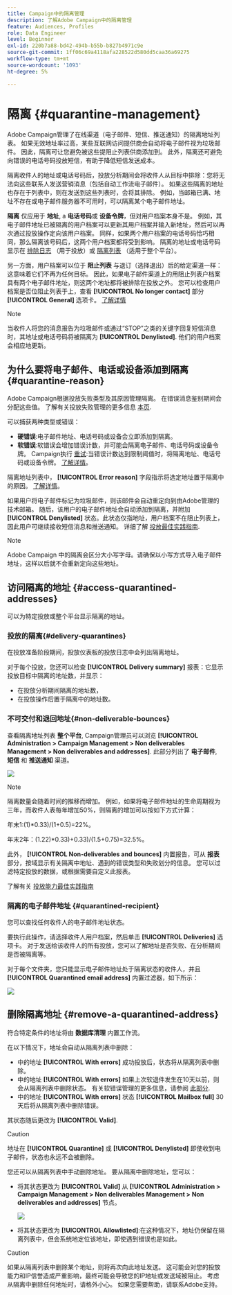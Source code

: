 ```yaml
---
title: Campaign中的隔离管理
description: 了解Adobe Campaign中的隔离管理
feature: Audiences, Profiles
role: Data Engineer
level: Beginner
exl-id: 220b7a88-bd42-494b-b55b-b827b4971c9e
source-git-commit: 1ff06c69a4118afa228522d580dd5caa36a69275
workflow-type: tm+mt
source-wordcount: '1093'
ht-degree: 5%

---
```


# 隔离 {#quarantine-management}

Adobe Campaign管理了在线渠道（电子邮件、短信、推送通知）的隔离地址列表。 如果无效地址率过高，某些互联网访问提供商会自动将电子邮件视为垃圾邮件。 因此，隔离可让您避免被这些提阻止列表供商添加到。 此外，隔离还可避免向错误的电话号码投放短信，有助于降低短信发送成本。

隔离收件人的地址或电话号码后，投放分析期间会将收件人从目标中排除：您将无法向这些联系人发送营销消息（包括自动工作流电子邮件）。 如果这些隔离的地址也存在于列表中，则在发送到这些列表时，会将其排除。 例如，当邮箱已满、地址不存在或电子邮件服务器不可用时，可以隔离某个电子邮件地址。

<!--For more on best practices to secure and optimize your deliveries, refer to [this page](delivery-best-practices.md).-->

**隔离** 仅应用于 **地址**, a **电话号码**&#x200B;或 **设备令牌**，但对用户档案本身不是。 例如，其电子邮件地址已被隔离的用户档案可以更新其用户档案并输入新地址，然后可以再次通过投放操作定向该用户档案。 同样，如果两个用户档案的电话号码恰巧相同，那么隔离该号码后，这两个用户档案都将受到影响。 隔离的地址或电话号码显示在 [排除日志](#delivery-quarantines) （用于投放）或 [隔离列表](#non-deliverable-bounces) （适用于整个平台）。

另一方面，用户档案可以位于 **阻止列表** 与退订（选择退出）后的给定渠道一样：这意味着它们不再为任何目标。 因此，如果电子邮件渠道上的用阻止列表户档案具有两个电子邮件地址，则这两个地址都将被排除在投放之外。 您可以检查用户档案是否位阻止列表于上，查看 **[!UICONTROL No longer contact]** 部分 **[!UICONTROL General]** 选项卡。 [了解详情](../audiences/view-profiles.md)

>[!NOTE]
>
>当收件人将您的消息报告为垃圾邮件或通过“STOP”之类的关键字回复短信消息时，其地址或电话号码将被隔离为 **[!UICONTROL Denylisted]**. 他们的用户档案会相应地更新。

<!--For the email channel, email addresses are quarantined. For the mobile app channel, device tokens are quarantined. For the SMS channel, phone numbers are quarantined.?-->

## 为什么要将电子邮件、电话或设备添加到隔离 {#quarantine-reason}

Adobe Campaign根据投放失败类型及其原因管理隔离。 在错误消息鉴别期间会分配这些值。 了解有关投放失败管理的更多信息 [本页](delivery-failures.md).

可以捕获两种类型或错误：

* **硬错误**:电子邮件地址、电话号码或设备会立即添加到隔离。
* **软错误**:软错误会增加错误计数，并可能会隔离电子邮件、电话号码或设备令牌。 Campaign执行 [重试](delivery-failures.md#retries):当错误计数达到限制阈值时，将隔离地址、电话号码或设备令牌。 [了解详情](delivery-failures.md#retries)。

隔离地址列表中， **[!UICONTROL Error reason]** 字段指示将选定地址置于隔离中的原因。 [了解详情](#identifying-quarantined-addresses-for-the-entire-platform)。


如果用户将电子邮件标记为垃圾邮件，则该邮件会自动重定向到由Adobe管理的技术邮箱。 随后，该用户的电子邮件地址会自动添加到隔离，并附加 **[!UICONTROL Denylisted]** 状态。此状态仅指地址，用户档案不在阻止列表上，因此用户可继续接收短信消息和推送通知。 详细了解 [投放最佳实践指南](https://experienceleague.adobe.com/docs/deliverability-learn/deliverability-best-practice-guide/transition-process/infrastructure.html#feedback-loops).

>[!NOTE]
>
>Adobe Campaign 中的隔离会区分大小写字母。请确保以小写方式导入电子邮件地址，这样以后就不会重新定向这些地址。

## 访问隔离的地址 {#access-quarantined-addresses}

可以为特定投放或整个平台显示隔离的地址。

### 投放的隔离{#delivery-quarantines}

在投放准备阶段期间，投放仪表板的投放日志中会列出隔离地址。

对于每个投放，您还可以检查 **[!UICONTROL Delivery summary]** 报表：它显示投放目标中隔离的地址数，并显示：

* 在投放分析期间隔离的地址数，
* 在投放操作后置于隔离中的地址数。

### 不可交付和退回地址{#non-deliverable-bounces}

查看隔离地址列表 **整个平台**, Campaign管理员可以浏览  **[!UICONTROL Administration > Campaign Management > Non deliverables Management > Non deliverables and addresses]**. 此部分列出了 **电子邮件**, **短信** 和 **推送通知** 渠道。

![](assets/tech-quarantine.png)

>[!NOTE]
>
>隔离数量会随着时间的推移而增加。 例如，如果将电子邮件地址的生命周期视为三年，而收件人表每年增加50%，则隔离的增加可以按如下方式计算：
>
>年末1:(1)&#42;0.33)/(1+0.5)=22%。
>
>年末2年：(1.22)&#42;0.33)+0.33)/(1.5+0.75)=32.5%。

此外， **[!UICONTROL Non-deliverables and bounces]** 内置报告，可从 **报表** 部分，按域显示有关隔离中地址、遇到的错误类型和失败划分的信息。 您可以过滤特定投放的数据，或根据需要自定义此报表。

了解有关 [投放能力最佳实践指南](https://experienceleague.adobe.com/docs/deliverability-learn/deliverability-best-practice-guide/metrics-for-deliverability/bounces.html)

### 隔离的电子邮件地址 {#quarantined-recipient}

您可以查找任何收件人的电子邮件地址状态。

要执行此操作，请选择收件人用户档案，然后单击 **[!UICONTROL Deliveries]** 选项卡。 对于发送给该收件人的所有投放，您可以了解地址是否失败、在分析期间是否被隔离等。

对于每个文件夹，您只能显示电子邮件地址处于隔离状态的收件人，并且 **[!UICONTROL Quarantined email address]** 内置过滤器，如下所示：

![](assets/quarantine-filter.png)


## 删除隔离地址 {#remove-a-quarantined-address}

符合特定条件的地址将由 **数据库清理** 内置工作流。

在以下情况下，地址会自动从隔离列表中删除：

* 中的地址 **[!UICONTROL With errors]** 成功投放后，状态将从隔离列表中删除。
* 中的地址 **[!UICONTROL With errors]** 如果上次软退件发生在10天以前，则会从隔离列表中删除状态。 有关软错误管理的更多信息，请参阅 [此部分](#soft-error-management).
* 中的地址 **[!UICONTROL With errors]** 状态 **[!UICONTROL Mailbox full]** 30天后将从隔离列表中删除错误。

其状态随后更改为 **[!UICONTROL Valid]**.

>[!CAUTION]
>
>地址在 **[!UICONTROL Quarantine]** 或 **[!UICONTROL Denylisted]** 即使收到电子邮件，状态也永远不会被删除。

您还可以从隔离列表中手动删除地址。 要从隔离中删除地址，您可以：

* 将其状态更改为 **[!UICONTROL Valid]** 从 **[!UICONTROL Administration > Campaign Management > Non deliverables Management > Non deliverables and addresses]** 节点。

   ![](assets/tech-quarantine-status.png)

* 将其状态更改为 **[!UICONTROL Allowlisted]**:在这种情况下，地址仍保留在隔离列表中，但会系统地定位该地址，即使遇到错误也是如此。

>[!CAUTION]
>
>如果从隔离列表中删除某个地址，则将再次向此地址发送。 这可能会对您的投放能力和IP信誉造成严重影响，最终可能会导致您的IP地址或发送域被阻止。 考虑从隔离中删除任何地址时，请格外小心。 如果您需要帮助，请联系Adobe支持。
